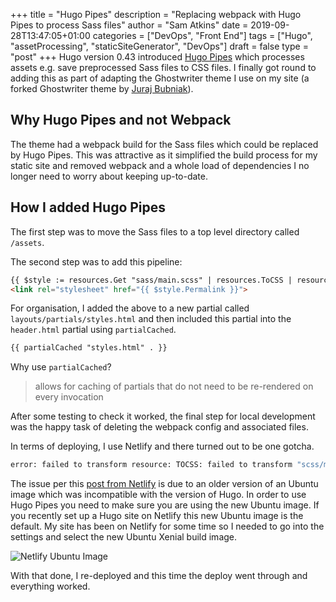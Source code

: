 +++
title = "Hugo Pipes"
description = "Replacing webpack with Hugo Pipes to process Sass files"
author = "Sam Atkins"
date = 2019-09-28T13:47:05+01:00
categories = ["DevOps", "Front End"]
tags = ["Hugo", "assetProcessing", "staticSiteGenerator", "DevOps"]
draft = false
type = "post"
+++
Hugo version 0.43 introduced [Hugo Pipes]([https://gohugo.io/hugo-pipes/introduction/](https://gohugo.io/hugo-pipes/introduction/)) which processes assets e.g. save preprocessed Sass files to CSS files. I finally got round to adding this as part of adapting the Ghostwriter theme I use on my site (a forked Ghostwriter theme by [Juraj Bubniak]([https://github.com/jbub/ghostwriter](https://github.com/jbub/ghostwriter))).

## Why Hugo Pipes and not Webpack

The theme had a webpack build for the Sass files which could be replaced by Hugo Pipes. This was attractive as it simplified the build process for my static site and removed webpack and a whole load of dependencies I no longer need to worry about keeping up-to-date.

## How I added Hugo Pipes

The first step was to move the Sass files to a top level directory called `/assets`.

The second step was to add this pipeline:

```html
{{ $style := resources.Get "sass/main.scss" | resources.ToCSS | resources.Minify | resources.Fingerprint }}
<link rel="stylesheet" href="{{ $style.Permalink }}">
```

For organisation, I added the above to a new partial called `layouts/partials/styles.html` and then included this partial into the `header.html` partial using `partialCached`.

```html
{{ partialCached "styles.html" . }}
```

Why use `partialCached`?

> allows for caching of partials that do not need to be re-rendered on every invocation

After some testing to check it worked, the final step for local development was the happy task of deleting the webpack config and associated files.

In terms of deploying, I use Netlify and there turned out to be one gotcha.

```bash
error: failed to transform resource: TOCSS: failed to transform "scss/main.scss" (text/x-scss): this feature is not available in your current Hugo version
```

The issue per this [post from Netlify](https://www.netlify.com/blog/2019/03/14/a-more-flexible-build-architecture-with-updated-linux/) is due to an older version of an Ubuntu image which was incompatible with the version of Hugo. In order to use Hugo Pipes you need to make sure you are using the new Ubuntu image. If you recently set up a Hugo site on Netlify this new Ubuntu image is the default. My site has been on Netlify for some time so I needed to go into the settings and select the new Ubuntu Xenial build image.

![Netlify Ubuntu Image](/images/netlify_build_image.png)

With that done, I re-deployed and this time the deploy went through and everything worked.
